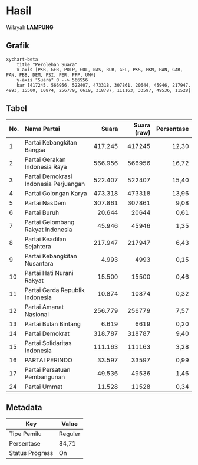 # Hasil

Wilayah **LAMPUNG**

## Grafik

```mermaid
xychart-beta
    title "Perolehan Suara"
    x-axis [PKB, GER, PDIP, GOL, NAS, BUR, GEL, PKS, PKN, HAN, GAR, PAN, PBB, DEM, PSI, PER, PPP, UMM]
    y-axis "Suara" 0 --> 566956
    bar [417245, 566956, 522407, 473318, 307861, 20644, 45946, 217947, 4993, 15500, 10874, 256779, 6619, 318787, 111163, 33597, 49536, 11528]
```

## Tabel

| No. | Nama Partai                           | Suara   | Suara (raw) | Persentase |
|:--- |:------------------------------------- | -------:| -----------:| ----------:|
| 1   | Partai Kebangkitan Bangsa             | 417.245 | 417245      | 12,30      |
| 2   | Partai Gerakan Indonesia Raya         | 566.956 | 566956      | 16,72      |
| 3   | Partai Demokrasi Indonesia Perjuangan | 522.407 | 522407      | 15,40      |
| 4   | Partai Golongan Karya                 | 473.318 | 473318      | 13,96      |
| 5   | Partai NasDem                         | 307.861 | 307861      | 9,08       |
| 6   | Partai Buruh                          | 20.644  | 20644       | 0,61       |
| 7   | Partai Gelombang Rakyat Indonesia     | 45.946  | 45946       | 1,35       |
| 8   | Partai Keadilan Sejahtera             | 217.947 | 217947      | 6,43       |
| 9   | Partai Kebangkitan Nusantara          | 4.993   | 4993        | 0,15       |
| 10  | Partai Hati Nurani Rakyat             | 15.500  | 15500       | 0,46       |
| 11  | Partai Garda Republik Indonesia       | 10.874  | 10874       | 0,32       |
| 12  | Partai Amanat Nasional                | 256.779 | 256779      | 7,57       |
| 13  | Partai Bulan Bintang                  | 6.619   | 6619        | 0,20       |
| 14  | Partai Demokrat                       | 318.787 | 318787      | 9,40       |
| 15  | Partai Solidaritas Indonesia          | 111.163 | 111163      | 3,28       |
| 16  | PARTAI PERINDO                        | 33.597  | 33597       | 0,99       |
| 17  | Partai Persatuan Pembangunan          | 49.536  | 49536       | 1,46       |
| 24  | Partai Ummat                          | 11.528  | 11528       | 0,34       |


## Metadata

| Key             | Value   |
| --------------- | ------- |
| Tipe Pemilu     | Reguler |
| Persentase      | 84,71   |
| Status Progress | On      |



